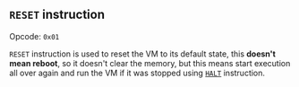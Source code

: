 ## `RESET` instruction

Opcode: `0x01`

`RESET` instruction is used to reset the VM to its default state, this **doesn't mean reboot**, so it doesn't clear the memory, but this means start execution all over again and run the VM if it was stopped using [`HALT`](./halt.md) instruction.
